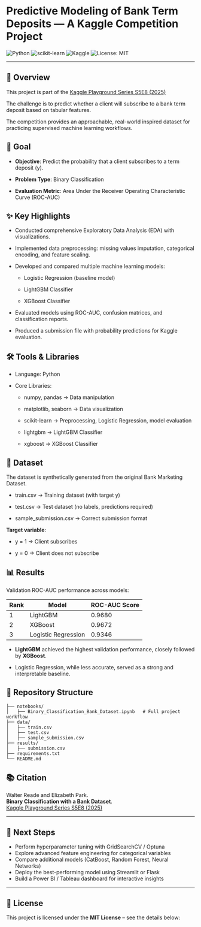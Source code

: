 # Predictive Modeling of Bank Term Deposits — A Kaggle Competition Project
![Python](https://img.shields.io/badge/Python-3.9-blue)
![scikit-learn](https://img.shields.io/badge/scikit--learn-1.1.3-orange)
![Kaggle](https://img.shields.io/badge/Kaggle-Competition-blue)
![License: MIT](https://img.shields.io/badge/License-MIT-green.svg)

---

## 📌 Overview

This project is part of the [Kaggle Playground Series S5E8 (2025)](https://kaggle.com/competitions/playground-series-s5e8) 

The challenge is to predict whether a client will subscribe to a bank term deposit based on tabular features.

The competition provides an approachable, real-world inspired dataset for practicing supervised machine learning workflows.
  
## 🎯 Goal

-  **Objective**: Predict the probability that a client subscribes to a term deposit (y).

-  **Problem Type**: Binary Classification

-  **Evaluation Metric**: Area Under the Receiver Operating Characteristic Curve (ROC-AUC)

## ✨ Key Highlights

-  Conducted comprehensive Exploratory Data Analysis (EDA) with visualizations.

-  Implemented data preprocessing: missing values imputation, categorical encoding, and feature scaling.

-  Developed and compared multiple machine learning models:

    -  Logistic Regression (baseline model)

    -  LightGBM Classifier

    -  XGBoost Classifier

-  Evaluated models using ROC-AUC, confusion matrices, and classification reports.

-  Produced a submission file with probability predictions for Kaggle evaluation.

## 🛠️ Tools & Libraries

-  Language: Python

-  Core Libraries:

    -  numpy, pandas → Data manipulation

    -  matplotlib, seaborn → Data visualization

    -  scikit-learn → Preprocessing, Logistic Regression, model evaluation

    -  lightgbm → LightGBM Classifier

    -  xgboost → XGBoost Classifier


## 📂 Dataset

The dataset is synthetically generated from the original Bank Marketing Dataset.

  -  train.csv → Training dataset (with target y)

  -  test.csv → Test dataset (no labels, predictions required)

  -  sample_submission.csv → Correct submission format

**Target variable**:

  -  y = 1 → Client subscribes

  -  y = 0 → Client does not subscribe

## 📊 Results

Validation ROC-AUC performance across models:

|   Rank  |          Model          | ROC-AUC Score |
|---------|-------------------------|---------------|
|    1    |         LightGBM        |     0.9680    |
|    2    |          XGBoost	      |     0.9672    |
|    3    |   Logistic Regression   |     0.9346    |

- **LightGBM** achieved the highest validation performance, closely followed by **XGBoost**.

- Logistic Regression, while less accurate, served as a strong and interpretable baseline.

## 📁 Repository Structure
```
├── notebooks/
│   ├── Binary_Classification_Bank_Dataset.ipynb   # Full project workflow
├── data/
│   ├── train.csv
│   ├── test.csv
│   ├── sample_submission.csv
├── results/
│   ├── submission.csv
├── requirements.txt
└── README.md
```
## 📚 Citation  
Walter Reade and Elizabeth Park.  
**Binary Classification with a Bank Dataset**.  
[Kaggle Playground Series S5E8 (2025)](https://kaggle.com/competitions/playground-series-s5e8)  

---

## 🚀 Next Steps  
- Perform hyperparameter tuning with GridSearchCV / Optuna  
- Explore advanced feature engineering for categorical variables  
- Compare additional models (CatBoost, Random Forest, Neural Networks)  
- Deploy the best-performing model using Streamlit or Flask  
- Build a Power BI / Tableau dashboard for interactive insights  

---

## 📄 License  
This project is licensed under the **MIT License** – see the details below:  

